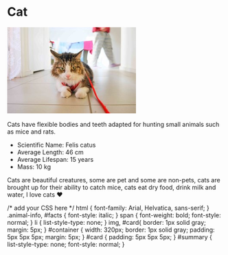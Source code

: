 <!DOCTYPE html>
<html>

<head>
  <meta charset="utf-8">
  <title>Cat Trading Cards</title>
  <link rel="stylesheet" href="styles.css">
</head>

<body>
  <div id="container">
<h1>Cat</h1>

<img src="cat.jpeg" alt="Cat">
<div id="card" class="animal-info">
  <p id="interesting-fact" class="animal-info">Cats have flexible bodies and teeth adapted for hunting small animals such as mice and rats.</p>
  <ul id="facts">
    <li>
      <span>Scientific Name</span>: Felis catus
    </li>
    <li>
      <span>Average Length</span>: 46 cm
    </li>
    <li>
      <span>Average Lifespan</span>: 15 years
    </li>
    <li>
      <span>Mass</span>: 10 kg
    </li>
  </ul>
  <p id="summary">Cats are beautiful creatures, some are pet and some are non-pets, cats are brought up for their ability to catch mice, cats eat dry food, drink milk and water, I love cats ♥
  </p>
</div>
  </div>
</body>

</html>


/* add your CSS here */
html {
   font-family: Arial,  Helvatica, sans-serif;
}
.animal-info, #facts {
	font-style: italic;
}
span {
	font-weight: bold;
	font-style: normal;
}
li {
	list-style-type: none;
}
img, #card{
	border: 1px solid gray;
	margin: 5px;
}
#container {
	width: 320px;
	border: 1px solid gray;
	padding: 5px 5px 5px;
	margin: 5px;
}
#card {
	padding: 5px 5px 5px;
}
#summary {
	list-style-type: none;
    font-style: normal;
}